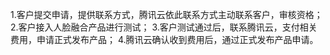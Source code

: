 1.客户提交申请，提供联系方式，腾讯云依此联系方式主动联系客户，审核资格；
2.客户接入人脸融合产品进行测试；
3.客户测试通过后，联系腾讯云，支付相关费用，申请正式发布产品；
4.腾讯云确认收到费用后，通过正式发布产品申请。
